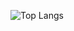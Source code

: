 ![Top Langs](https://github-readme-stats.vercel.app/api/top-langs/?username=zdevyn&layout=pie&theme=transparent)
